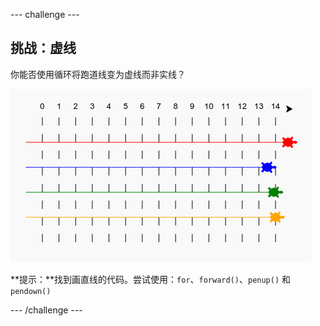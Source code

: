 --- challenge ---
## 挑战：虚线

你能否使用循环将跑道线变为虚线而非实线？ 

![screenshot](images/race-finished.png)
  
**提示：**找到画直线的代码。尝试使用：`for`、`forward()`、`penup()` 和 `pendown()`




--- /challenge ---